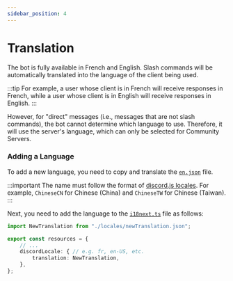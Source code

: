 ```yaml
---
sidebar_position: 4
---
```

# Translation

The bot is fully available in French and English. Slash commands will be automatically translated into the language of the client being used.

:::tip
For example, a user whose client is in French will receive responses in French, while a user whose client is in English will receive responses in English.
:::

However, for "direct" messages (i.e., messages that are not slash commands), the bot cannot determine which language to use. Therefore, it will use the server's language, which can only be selected for Community Servers.

### Adding a Language

To add a new language, you need to copy and translate the [`en.json`](https://github.com/Dicelette/discord-dicelette/blob/main/src/localizations/locales/en.json) file.

:::important
The name must follow the format of [discord.js locales](https://github.com/discordjs/discord-api-types/blob/main/rest/common.ts#L300). For example, `ChineseCN` for Chinese (China) and `ChineseTW` for Chinese (Taiwan).
:::

Next, you need to add the language to the [`i18next.ts`](https://github.com/Dicelette/discord-dicelette/blob/main/src/localizations/i18next.ts) file as follows:
```ts
import NewTranslation from "./locales/newTranslation.json";

export const resources = {
	// ...
	discordLocale: { // e.g. fr, en-US, etc.
		translation: NewTranslation,
	},
};
```